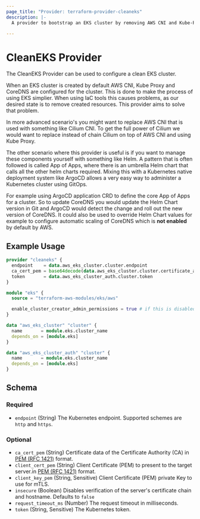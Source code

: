 ```yaml
---
page_title: "Provider: terraform-provider-cleaneks"
description: |-
  A provider to bootstrap an EKS cluster by removing AWS CNI and Kube-Proxy. It will also add the required annotations and labels to CoreDNS so that Helm can manage CoreDNS. It will also drop managed by AWS labels from CoreDNS deployment and service.

---
```


# CleanEKS Provider

The CleanEKS Provider can be used to configure a clean EKS cluster.

When an EKS cluster is created by default AWS CNI, Kube Proxy and CoreDNS are configured for the cluster. This is
done to make the process of using EKS simplier. When using IaC tools this causes problems, as our desired state is
to remove created resources. This provider aims to solve that problem.

In more advanced scenario's you might want to replace AWS CNI that is used with something like Cilium CNI. To get
the full power of Cilium we would want to replace instead of chain Cilium on top of AWS CNI and using Kube Proxy.

The other scenario where this provider is useful is if you want to manage these components yourself with something
like Helm. A pattern that is often followed is called App of Apps, where there is an umbrella Helm chart that calls
all the other helm charts required. Mixing this with a Kubernetes native deployment system like ArgoCD allows a
very easy way to administer a Kubernetes cluster using GitOps.

For example using ArgoCD application CRD to define the core App of Apps for a cluster. So to update CoreDNS you
would update the Helm Chart version in Git and ArgoCD would detect the change and roll out the new version of
CoreDNS. It could also be used to override Helm Chart values for example to configure automatic scaling of CoreDNS
which is **not enabled** by default by AWS.

## Example Usage

```terraform
provider "cleaneks" {
  endpoint    = data.aws_eks_cluster.cluster.endpoint
  ca_cert_pem = base64decode(data.aws_eks_cluster.cluster.certificate_authority[0].data)
  token       = data.aws_eks_cluster_auth.cluster.token
}

module "eks" {
  source = "terraform-aws-modules/eks/aws"

  enable_cluster_creator_admin_permissions = true # if this is disabled then the deployment user cannot work inside kubernetes cluster
}

data "aws_eks_cluster" "cluster" {
  name       = module.eks.cluster_name
  depends_on = [module.eks]
}

data "aws_eks_cluster_auth" "cluster" {
  name       = module.eks.cluster_name
  depends_on = [module.eks]
}
```

<!-- schema generated by tfplugindocs -->
## Schema

### Required

- `endpoint` (String) The Kubernetes endpoint. Supported schemes are `http` and `https`.

### Optional

- `ca_cert_pem` (String) Certificate data of the Certificate Authority (CA) in [PEM (RFC 1421)](https://datatracker.ietf.org/doc/html/rfc1421) format.
- `client_cert_pem` (String) Client Certificate (PEM) to present to the target server.in [PEM (RFC 1421)](https://datatracker.ietf.org/doc/html/rfc1421) format.
- `client_key_pem` (String, Sensitive) Client Certificate (PEM) private Key to use for mTLS.
- `insecure` (Boolean) Disables verification of the server's certificate chain and hostname. Defaults to `false`
- `request_timeout_ms` (Number) The request timeout in milliseconds.
- `token` (String, Sensitive) The Kubernetes token.
